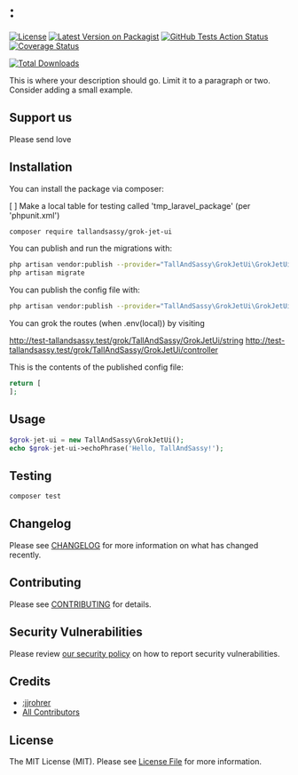 # :
[![License](https://img.shields.io/github/license/:tallandsassy/:grok-jet-ui)](https://github.com/:tallandsassy/:grok-jet-ui/blob/master/LICENSE.md)
[![Latest Version on Packagist](https://img.shields.io/packagist/v/:tallandsassy/:grok-jet-ui.svg?style=flat-square)](https://packagist.org/packages/:tallandsassy/:grok-jet-ui)
[![GitHub Tests Action Status](https://img.shields.io/github/workflow/status/:tallandsassy/:grok-jet-ui/run-tests?label=tests)](https://github.com/:tallandsassy/:grok-jet-ui/actions?query=workflow%3Arun-tests+branch%3Amaster)
[![Coverage Status](https://coveralls.io/repos/github/:tallandsassy/:grok-jet-ui/badge.svg?branch=master)](https://coveralls.io/github/:tallandsassy/:grok-jet-ui?branch=master)

[![Total Downloads](https://img.shields.io/packagist/dt/:tallandsassy/:grok-jet-ui.svg?style=flat-square)](https://packagist.org/packages/:tallandsassy/:grok-jet-ui)


This is where your description should go. Limit it to a paragraph or two. Consider adding a small example.

## Support us

Please send love

## Installation

You can install the package via composer:

[ ] Make a local table for testing called 'tmp_laravel_package' (per 'phpunit.xml')

```bash
composer require tallandsassy/grok-jet-ui
```

You can publish and run the migrations with:

```bash
php artisan vendor:publish --provider="TallAndSassy\GrokJetUi\GrokJetUiServiceProvider" --tag="migrations"
php artisan migrate
```

You can publish the config file with:
```bash
php artisan vendor:publish --provider="TallAndSassy\GrokJetUi\GrokJetUiServiceProvider" --tag="config"
```

You can grok the routes (when .env(local)) by visiting 
    
http://test-tallandsassy.test/grok/TallAndSassy/GrokJetUi/string
http://test-tallandsassy.test/grok/TallAndSassy/GrokJetUi/controller

This is the contents of the published config file:

```php
return [
];
```

## Usage

``` php
$grok-jet-ui = new TallAndSassy\GrokJetUi();
echo $grok-jet-ui->echoPhrase('Hello, TallAndSassy!');
```

## Testing

``` bash
composer test
```

## Changelog

Please see [CHANGELOG](CHANGELOG.md) for more information on what has changed recently.

## Contributing

Please see [CONTRIBUTING](.github/CONTRIBUTING.md) for details.

## Security Vulnerabilities

Please review [our security policy](../../security/policy) on how to report security vulnerabilities.

## Credits

- [:jjrohrer](https://github.com/:jjrohrer)
- [All Contributors](../../contributors)

## License

The MIT License (MIT). Please see [License File](LICENSE.md) for more information.
